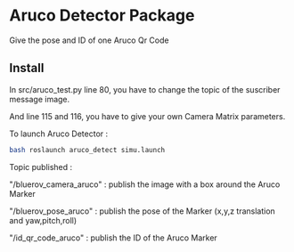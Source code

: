 # **Aruco Detector Package** 

Give the pose and ID of one Aruco Qr Code 

## Install

In src/aruco_test.py line 80, you have to change the topic of the suscriber message image.

And line 115 and 116, you have to give your own Camera Matrix parameters.

To launch Aruco Detector :
``` bash
bash roslaunch aruco_detect simu.launch 

```

Topic published :

"/bluerov_camera_aruco" : publish the image with a box around the Aruco Marker

"/bluerov_pose_aruco" : publish the pose of the Marker (x,y,z translation and yaw,pitch,roll)

"/id_qr_code_aruco" : publish the ID of the Aruco Marker



